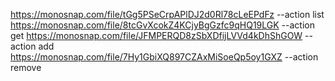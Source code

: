 https://monosnap.com/file/tGg5PSeCrpAPlDJ2d0Rl78cLeEPdFz --action list
https://monosnap.com/file/8tcGvXcokZ4KCjyBgGzfc9qHQ19LGK --action get
https://monosnap.com/file/JFMPERQD8zSbXDfijLVVd4kDhShGOW --action add
https://monosnap.com/file/7Hy1GbiXQ897CZAxMiSoeQp5oy1GXZ --action remove
